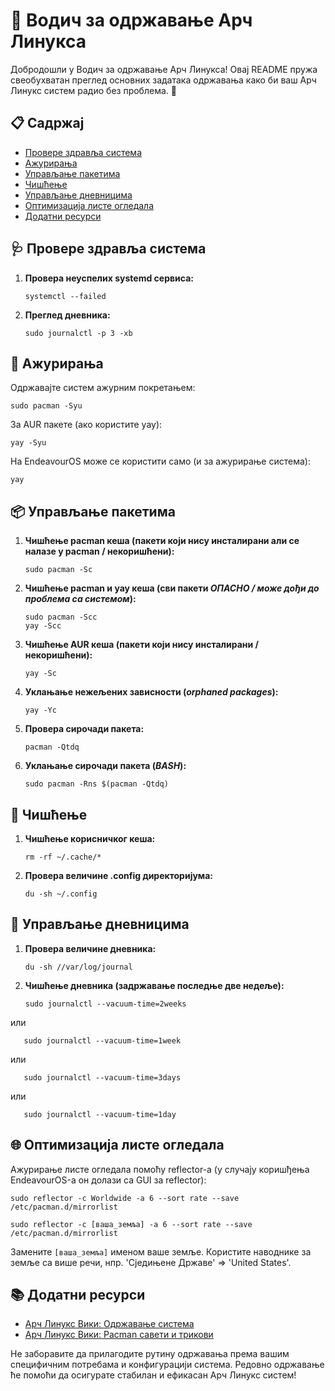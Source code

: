 # 🐧 Водич за одржавање Арч Линукса

Добродошли у Водич за одржавање Арч Линукса! Овај README пружа свеобухватан преглед основних задатака одржавања како би ваш Арч Линукс систем радио без проблема. 🚀

## 📋 Садржај

- [Провере здравља система](#-провере-здравља-система)
- [Ажурирања](#-ажурирања)
- [Управљање пакетима](#-управљање-пакетима)
- [Чишћење](#-чишћење)
- [Управљање дневницима](#-управљање-дневницима)
- [Оптимизација листе огледала](#-оптимизација-листе-огледала)
- [Додатни ресурси](#-додатни-ресурси)

## 🩺 Провере здравља система

1. **Провера неуспелих systemd сервиса:**
   ```
   systemctl --failed
   ```

2. **Преглед дневника:**
   ```
   sudo journalctl -p 3 -xb
   ```

## 🔄 Ажурирања

Одржавајте систем ажурним покретањем:

```
sudo pacman -Syu
```

За AUR пакете (ако користите yay):

```
yay -Syu
```

На EndeavourOS може се користити само (и за ажурирање система):

```
yay
```

## 📦 Управљање пакетима

1. **Чишћење pacman кеша (пакети који нису инсталирани али се налазе у pacman / некоришћени):**
   ```
   sudo pacman -Sc
   ```

2. **Чишћење pacman и yay кеша (сви пакети *ОПАСНО / може дођи до проблема са системом*):**
   ```
   sudo pacman -Scc
   yay -Scc
   ```

3. **Чишћење AUR кеша (пакети који нису инсталирани / некоришћени):**
   ```
   yay -Sc
   ```

4. **Уклањање нежељених зависности (*orphaned packages*):**
   ```
   yay -Yc
   ```

5. **Провера сирочади пакета:**
   ```
   pacman -Qtdq
   ```

6. **Уклањање сирочади пакета (*BASH*):**
   ```
   sudo pacman -Rns $(pacman -Qtdq)
   ```

## 🧹 Чишћење

1. **Чишћење корисничког кеша:**
   ```
   rm -rf ~/.cache/*
   ```

2. **Провера величине .config директоријума:**
   ```
   du -sh ~/.config
   ```

## 📜 Управљање дневницима

1. **Провера величине дневника:**
   ```
   du -sh //var/log/journal
   ```

2. **Чишћење дневника (задржавање последње две недеље):**
   ```
   sudo journalctl --vacuum-time=2weeks
   ```

или

```
   sudo journalctl --vacuum-time=1week
```

или

```
   sudo journalctl --vacuum-time=3days
```

или

```
   sudo journalctl --vacuum-time=1day
```

## 🌐 Оптимизација листе огледала

Ажурирање листе огледала помоћу reflector-а (у случају коришђења EndeavourOS-а он долази са GUI за reflector):

```
sudo reflector -c Worldwide -a 6 --sort rate --save /etc/pacman.d/mirrorlist
```

```
sudo reflector -c [ваша_земља] -a 6 --sort rate --save /etc/pacman.d/mirrorlist
```

Замените `[ваша_земља]` именом ваше земље. Користите наводнике за земље са више речи, нпр. 'Сједињене Државе' => 'United States'.

## 📚 Додатни ресурси

- [Арч Линукс Вики: Одржавање система](https://wiki.archlinux.org/title/System_maintenance)
- [Арч Линукс Вики: Pacman савети и трикови](https://wiki.archlinux.org/title/Pacman/Tips_and_tricks)

Не заборавите да прилагодите рутину одржавања према вашим специфичним потребама и конфигурацији система. Редовно одржавање ће помоћи да осигурате стабилан и ефикасан Арч Линукс систем!
